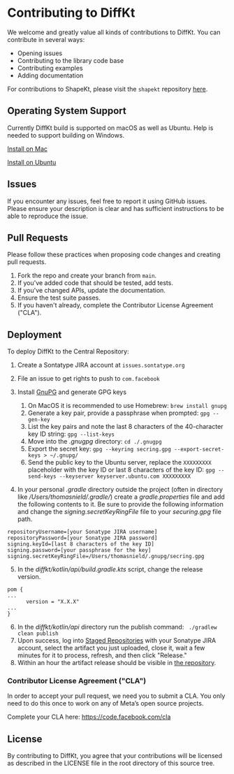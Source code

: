 # Contributing to DiffKt
We welcome and greatly value all kinds of contributions to DiffKt. You can contribute in several ways:

* Opening issues
* Contributing to the library code base
* Contributing examples
* Adding documentation

For contributions to ShapeKt, please visit the `shapekt` repository [here](https://github.com/facebookresearch/shapekt).


## Operating System Support 

Currently DiffKt build is supported on macOS as well as Ubuntu. Help is needed to support building on Windows. 

[Install on Mac](https://github.com/facebookresearch/diffkt/blob/main/INSTALL_MAC.md)

[Install on Ubuntu](https://github.com/facebookresearch/diffkt/blob/main/INSTALL_UBUNTU.md)

## Issues

If you encounter any issues, feel free to report it using GitHub issues. Please ensure your description is clear and has sufficient instructions to be able to reproduce the issue.

## Pull Requests

Please follow these practices when proposing code changes and creating pull requests. 

1. Fork the repo and create your branch from `main`.
2. If you've added code that should be tested, add tests.
3. If you've changed APIs, update the documentation.
4. Ensure the test suite passes.
5. If you haven't already, complete the Contributor License Agreement ("CLA").

## Deployment

To deploy DiffKt to the Central Repository: 

1. Create a Sontatype JIRA account at `issues.sontatype.org` 
2. File an issue to get rights to push to `com.facebook`
3. Install [GnuPG](https://gnupg.org) and generate GPG keys 

     1. On MacOS it is recommended to use Homebrew: `brew install gnupg` 
     2. Generate a key pair, provide a passphrase when prompted: `gpg --gen-key` 
     3. List the key pairs and note the last 8 characters of the 40-character key ID string: `gpg --list-keys`
     4. Move into the  _.gnugpg_ directory: `cd ./.gnugpg`
     5. Export the secret key: `gpg --keyring secring.gpg --export-secret-keys > ~/.gnupg/`
     6. Send the public key to the Ubuntu server, replace the `XXXXXXXXX` placeholder with the key ID or last 8 characters of the key ID: `gpg --send-keys --keyserver keyserver.ubuntu.com XXXXXXXXX`     

4. In your personal _.gradle_ directory outside the project (often in directory like _/Users/thomasnield/.gradle/_) create a _gradle.properties_ file and add the following contents to it. Be sure to provide the following information and change the _signing.secretKeyRingFile_ file to your _securing.gpg_ file path. 

```
repositoryUsername=[your Sonatype JIRA username]
repositoryPassword=[your Sonatype JIRA password]
signing.keyId=[last 8 characters of the key ID]
signing.password=[your passphrase for the key]
signing.secretKeyRingFile=/Users/thomasnield/.gnupg/secring.gpg
```

5. In the _diffkt/kotlin/api/build.gradle.kts_ script, change the release version. 

```
pom { 
...
      version = "X.X.X"
...
}
```

6. In the _diffkt/kotlin/api_ directory run the publish command: ` ./gradlew clean publish`
7. Upon success, log into [Staged Repositories](https://oss.sonatype.org/#stagingRepositories) with your Sonatype JIRA account, select the artifact you just uploaded, close it, wait a few minutes for it to process, refresh, and then click "Release."
8. Within an hour the artifact release should be visible in [the repository](https://repo1.maven.org/maven2/com/facebook/diffkt/). 

### Contributor License Agreement ("CLA")

In order to accept your pull request, we need you to submit a CLA. You only need to do this once to work on any of Meta’s open source projects.

Complete your CLA here: https://code.facebook.com/cla

## License

By contributing to DiffKt, you agree that your contributions will be licensed as described in the LICENSE file in the root directory of this source tree.
